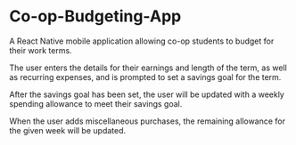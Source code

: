 # Co-op-Budgeting-App

A React Native mobile application allowing co-op students to budget for their work terms.

The user enters the details for their earnings and length of the term, as well as recurring expenses, and is prompted to set a savings goal for the term.

After the savings goal has been set, the user will be updated with a weekly spending allowance to meet their savings goal.

When the user adds miscellaneous purchases, the remaining allowance for the given week will be updated.
